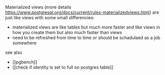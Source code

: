 Materialized views (more details https://www.postgresql.org/docs/current/rules-materializedviews.html)
are just like views with some small differencies: 
- materialized views are like tables but much more faster and like views in how you create them but also much faster than views
- need to be refreshed from time to time or should be schadulaed as a job somewhere 

see also
- [[pgbench]]
- [[check if identity is set to full on postgres table]]